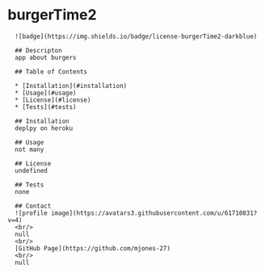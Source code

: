 # burgerTime2

      ![badge](https://img.shields.io/badge/license-burgerTime2-darkblue)

      ## Descripton
      app about burgers
                              
      ## Table of Contents
                              
      * [Installation](#installation)
      * [Usage](#usage)
      * [License](#license)
      * [Tests](#tests)
                              
      ## Installation
      deplpy on heroku
                              
      ## Usage
      not many
                              
      ## License
      undefined
                      
      ## Tests
      none
                      
      ## Contact
      ![profile image](https://avatars3.githubusercontent.com/u/61710831?v=4)
      <br/>
      null
      <br/>
      [GitHub Page](https://github.com/mjones-27)
      <br/>
      null